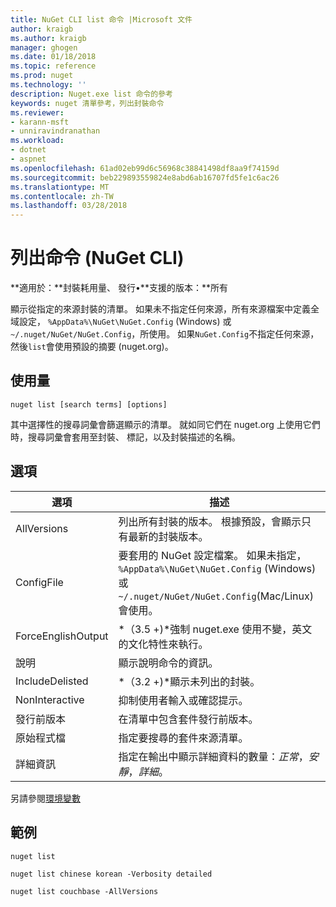```yaml
---
title: NuGet CLI list 命令 |Microsoft 文件
author: kraigb
ms.author: kraigb
manager: ghogen
ms.date: 01/18/2018
ms.topic: reference
ms.prod: nuget
ms.technology: ''
description: Nuget.exe list 命令的參考
keywords: nuget 清單參考，列出封裝命令
ms.reviewer:
- karann-msft
- unniravindranathan
ms.workload:
- dotnet
- aspnet
ms.openlocfilehash: 61ad02eb99d6c56968c38841498df8aa9f74159d
ms.sourcegitcommit: beb229893559824e8abd6ab16707fd5fe1c6ac26
ms.translationtype: MT
ms.contentlocale: zh-TW
ms.lasthandoff: 03/28/2018
---
```

# <a name="list-command-nuget-cli"></a>列出命令 (NuGet CLI)

**適用於：**封裝耗用量、 發行&bullet;**支援的版本：**所有

顯示從指定的來源封裝的清單。 如果未不指定任何來源，所有來源檔案中定義全域設定， `%AppData%\NuGet\NuGet.Config` (Windows) 或`~/.nuget/NuGet/NuGet.Config`，所使用。 如果`NuGet.Config`不指定任何來源，然後`list`會使用預設的摘要 (nuget.org)。

## <a name="usage"></a>使用量

```cli
nuget list [search terms] [options]
```

其中選擇性的搜尋詞彙會篩選顯示的清單。 就如同它們在 nuget.org 上使用它們時，搜尋詞彙會套用至封裝、 標記，以及封裝描述的名稱。

## <a name="options"></a>選項

| 選項 | 描述 |
| --- | --- |
| AllVersions | 列出所有封裝的版本。 根據預設，會顯示只有最新的封裝版本。 |
| ConfigFile | 要套用的 NuGet 設定檔案。 如果未指定， `%AppData%\NuGet\NuGet.Config` (Windows) 或`~/.nuget/NuGet/NuGet.Config`(Mac/Linux) 會使用。|
| ForceEnglishOutput | *（3.5 +)*強制 nuget.exe 使用不變，英文的文化特性來執行。 |
| 說明 | 顯示說明命令的資訊。 |
| IncludeDelisted | *（3.2 +)*顯示未列出的封裝。 |
| NonInteractive | 抑制使用者輸入或確認提示。 |
| 發行前版本 | 在清單中包含套件發行前版本。 |
| 原始程式檔 | 指定要搜尋的套件來源清單。 |
| 詳細資訊 | 指定在輸出中顯示詳細資料的數量：*正常*，*安靜*，*詳細*。 |

另請參閱[環境變數](cli-ref-environment-variables.md)

## <a name="examples"></a>範例

```cli
nuget list

nuget list chinese korean -Verbosity detailed

nuget list couchbase -AllVersions
```

